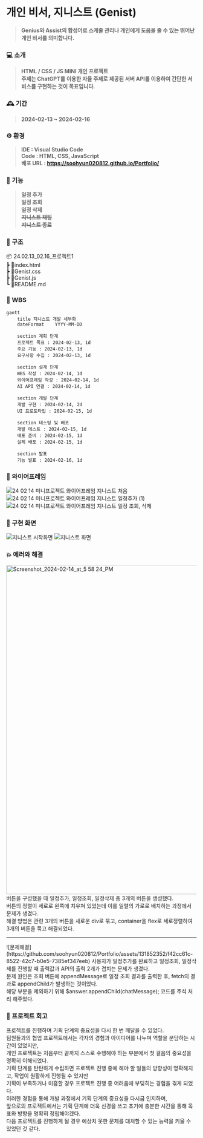 # 개인 비서, 지니스트 (Genist)
>**Genius와 Assist의 합성어로 스케줄 관리나 개인에게 도움을 줄 수 있는 뛰어난 개인 비서를 의미합니다.**

### 💻 소개
>**HTML / CSS / JS MINI 개인 프로젝트** <br>
>**주제는 ChatGPT를 이용한 자율 주제로 제공된 서버 API를 이용하여 간단한 서비스를 구현하는 것이 목표입니다.**

### 🕰 기간
>**2024-02-13 ~ 2024-02-16**

### ⚙ 환경
>**IDE : Visual Studio Code** <br>
>**Code : HTML, CSS, JavaScript** <br>
>**배포 URL : https://soohyun020812.github.io/Portfolio/**

### 📌 기능
>**일정 추가** <br>
>**일정 조회** <br>
>**일정 삭제** <br>
>~~**지니스트 채팅**~~ <br>
>~~**지니스트 종료**~~

### 📂 구조
📦 24.02.13_02.16_프로젝트1 <br>
 ┣ 📜index.html <br>
 ┣ 📜Genist.css <br>
 ┣ 📜Genist.js <br>
 ┗ 📜README.md

### 🔎 WBS
```mermaid
gantt
    title 지니스트 개발 세부화
    dateFormat    YYYY-MM-DD

    section 계획 단계
    프로젝트 목표 : 2024-02-13, 1d
    주요 기능 : 2024-02-13, 1d
    요구사항 수집 : 2024-02-13, 1d
    
    section 설계 단계
    WBS 작성 : 2024-02-14, 1d
    와이어프레임 작성 : 2024-02-14, 1d
    AI API 연결 : 2024-02-14, 1d

    section 개발 단계
    개발 구현 : 2024-02-14, 2d
    UI 프로토타입 : 2024-02-15, 1d
    
    section 테스팅 및 배포
    개발 테스트 : 2024-02-15, 1d
    배포 준비 : 2024-02-15, 1d
    실제 배포 : 2024-02-15, 1d

    section 발표
    기능 발표 : 2024-02-16, 1d
```

### 📏 와이어프레임
![24 02 14 미니프로젝트 와이어프레임  지니스트 처음](https://github.com/soohyun020812/Portfolio/assets/131852352/46f7633c-6965-479d-9468-54c50821059d)
![24 02 14 미니프로젝트 와이어프레임  지니스트 일정추가 (1)](https://github.com/soohyun020812/Portfolio/assets/131852352/776432ce-37c1-4584-a23d-5c8e387a6d0f)
![24 02 14 미니프로젝트 와이어프레임  지니스트 일정 조회, 삭제](https://github.com/soohyun020812/Portfolio/assets/131852352/e871f7aa-75d6-49dd-8fb3-e4fec385cd2d)

### 📱 구현 화면
![지니스트 시작화면](https://github.com/soohyun020812/Portfolio/assets/131852352/dc8eb89e-eebd-4b36-bb98-41c270162174)
![지니스트 화면](https://github.com/soohyun020812/Portfolio/assets/131852352/44caee5f-f729-49cb-86fc-5df3225487ab)

### 💥 에러와 해결
<img width="870" alt="Screenshot_2024-02-14_at_5 58 24_PM" src="https://github.com/soohyun020812/Portfolio/assets/131852352/5740a69d-dd05-47a5-8c14-31d0a6a3a681">
버튼을 구성했을 때 일정추가, 일정조회, 일정삭제 총 3개의 버튼을 생성했다. <br>
버튼의 정렬이 세로로 왼쪽에 치우쳐 있었는데 이를 일렬의 가로로 배치하는 과정에서 문제가 생겼다. <br>
해결 방법은 관련 3개의 버튼을 새로운 div로 묶고, container을 flex로 세로정렬하여 3개의 버튼을 묶고 해결되었다. <br>
<hr>
![문제해결](https://github.com/soohyun020812/Portfolio/assets/131852352/f42cc61c-8522-42c7-b0e5-7385ef347eeb)
사용자가 일정추가를 완료하고 일정조회, 일정삭제를 진행할 때 출력값과 API의 출력 2개가 겹치는 문제가 생겼다. <br>
문제 원인은 조회 버튼에 appendMessage로 일정 조회 결과를 출력한 후, fetch의 결과로 appendChild가 발생하는 것이었다. <br>
해당 부분을 제외하기 위해 $answer.appendChild(chatMessage); 코드를 주석 처리 해주었다.

### 💭 프로젝트 회고
프로젝트를 진행하며 기획 단계의 중요성을 다시 한 번 깨달을 수 있었다. <br>
팀원들과의 협업 프로젝트에서는 각자의 경험과 아이디어를 나누며 역할을 분담하는 시간이 있었지만, <br>
개인 프로젝트는 처음부터 끝까지 스스로 수행해야 하는 부분에서 첫 걸음의 중요성을 명확히 이해되었다. <br>
기획 단계를 탄탄하게 수립하면 프로젝트 진행 중에 해야 할 일들의 방향성이 명확해지고, 작업이 원활하게 진행될 수 있지만 <br>
기획이 부족하거나 미흡할 경우 프로젝트 진행 중 어려움에 부딪히는 경험을 겪게 되었다. <br>
이러한 경험을 통해 개발 과정에서 기획 단계의 중요성을 다시금 인지하며, <br>
앞으로의 프로젝트에서는 기획 단계에 더욱 신경을 쓰고 초기에 충분한 시간을 통해 목표와 방향을 명확히 정립해야겠다. <br>
다음 프로젝트를 진행하게 될 경우 예상치 못한 문제를 대처할 수 있는 능력을 키울 수 있었던 것 같다.
